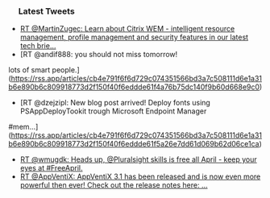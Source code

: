 <h3><a href="https://twitter.com/endi24"><img height=16 src="https://upload.wikimedia.org/wikipedia/sco/9/9f/Twitter_bird_logo_2012.svg"></a> Latest Tweets</h3>

<!-- BLOG-POST-LIST:START -->
- [RT @MartinZugec: Learn about Citrix WEM - intelligent resource management, profile management and security features in our latest tech brie…](https://rss.app/articles/cb4e791f6f6d729c074351566bd3a7c508111d6e1a31b6e890b6c809918773d2f150f40f6eddde61f4a76279de140a9269d66ce6c4)
- [RT @andif888: you should not miss tomorrow! 
 
lots of smart people.](https://rss.app/articles/cb4e791f6f6d729c074351566bd3a7c508111d6e1a31b6e890b6c809918773d2f150f40f6eddde61f4a76b75dc140f9b60d668e9c0)
- [RT @dzejzipl: New blog post arrived!
Deploy fonts using PSAppDeployTookit trough Microsoft Endpoint Manager



#mem…](https://rss.app/articles/cb4e791f6f6d729c074351566bd3a7c508111d6e1a31b6e890b6c809918773d2f150f40f6eddde61f5a26e7dd61d069b62d06ce1ca)
- [RT @wmugdk: Heads up, @Pluralsight skills is free all April - keep your eyes at  #FreeApril.](https://rss.app/articles/cb4e791f6f6d729c074351566bd3a7c508111d6e1a31b6e890b6c809918773d2f150f40f6edcd76df4a46975d8170d9260d66ee8c6)
- [RT @AppVentiX: AppVentiX 3.1 has been released and is now even more powerful then ever! Check out the release notes here: …](https://rss.app/articles/cb4e791f6f6d729c074351566bd3a7c508111d6e1a31b6e890b6c809918773d2f150f40f6edcda6df2a36874df160c9662d160e7c6)
<!-- BLOG-POST-LIST:END -->
